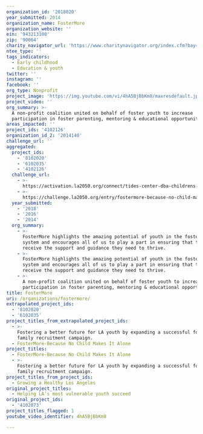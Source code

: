 ```yaml
---
organization_id: '2018020'
year_submitted: 2014
organization_name: FosterMore
organization_website: ''
ein: '943213100'
zip: '90064'
charity_navigator_url: 'https://www.charitynavigator.org/index.cfm?bay=search.profile&ein=943213100'
ntee_type: ''
tags_indicators:
  - Early childhood
  - Education & youth
twitter: ''
instagram: ''
facebook: ''
org_type: Nonprofit
project_image: 'https://img.youtube.com/vi/4hA5BjBbKm8/maxresdefault.jpg'
project_video: ''
org_summary: >-
  A non-profit coalition united on behalf of foster youth to increase
  participation in foster parenting, mentoring & educational opportunities
areas_impacted: ''
project_ids: '4102126'
organization_id_2: '2014140'
challenge_url: ''
aggregated:
  project_ids:
    - '8102020'
    - '6102035'
    - '4102126'
  challenge_url:
    - >-
      https://activation.la2050.org/connect/tides-center-dba-childrens-action-network/
    - >-
      https://challenge.la2050.org/entry/fostermore-because-no-child-makes-it-alone
  year_submitted:
    - '2018'
    - '2016'
    - '2014'
  org_summary:
    - >-
      FosterMore highlights the amazing potential of youth in the foster care
      system and encourages all of us to play a part in ensuring that they
      receive the support and guidance they need to thrive.
    - >-
      FosterMore highlights the amazing potential of youth in the foster care
      system and encourages all of us to play a part in ensuring that they
      receive the support and guidance they need to thrive.
    - >-
      A non-profit coalition united on behalf of foster youth to increase
      participation in foster parenting, mentoring & educational opportunities
title: FosterMore
uri: /organizations/fostermore/
extrapolated_project_ids:
  - '8102020'
  - '6102035'
project_titles_from_extrapolated_project_ids:
  - >-
    Fostering a better future for LA youth by expanding a successful foster
    family recruitment campaign.
  - FosterMore-Because No Child Makes It Alone
project_titles:
  - FosterMore-Because No Child Makes It Alone
  - >-
    Fostering a better future for LA youth by expanding a successful foster
    family recruitment campaign.
project_titles_from_project_ids:
  - Growing a Healthy Los Angeles
original_project_titles:
  - Helping LA’s most vulnerable youth succeed
original_project_ids:
  - '4102073'
project_titles_flagged: 1
youtube_video_identifier: 4hA5BjBbKm8

---
```

